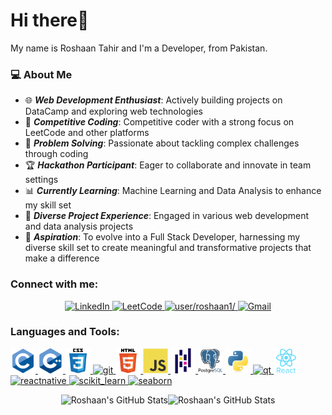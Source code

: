 
<h1 align="left">Hi there👋 </h1>


<p align="left">My name is Roshaan Tahir and I'm a Developer, from Pakistan.</p>

<img src="https://komarev.com/ghpvc/?username=RoshaanT1&label=Visitors&color=0e75b6&style=flat" style="display:none;" />

### 💻 About Me  
- 🌐 ***Web Development Enthusiast***: Actively building projects on DataCamp and exploring web technologies
- 🚀 ***Competitive Coding***: Competitive coder with a strong focus on LeetCode and other platforms
- 🧩 ***Problem Solving***: Passionate about tackling complex challenges through coding
- 🏆 ***Hackathon Participant***: Eager to collaborate and innovate in team settings
- 📊 ***Currently Learning***: Machine Learning and Data Analysis to enhance my skill set
- 🔄 ***Diverse Project Experience***: Engaged in various web development and data analysis projects
- 🎯 ***Aspiration***: To evolve into a Full Stack Developer, harnessing my diverse skill set to create meaningful and transformative projects that make a difference



<h3 align="left">Connect with me:</h3>
<p align="center">
<a href="https://linkedin.com/in/roshaan-tahir-7a30a3262/" target="blank">    
<img alt="LinkedIn" src="https://img.shields.io/badge/-LinkedIn-0077B5?style=for-the-badge&logo=linkedin&logoColor=white" />
</a>
<a href="https://leetcode.com/u/RoshaanTahir/" target="blank">
   <img alt="LeetCode" src="https://img.shields.io/badge/-LeetCode-FFA116?style=for-the-badge&logo=LeetCode&logoColor=black" />
</a>
<a href="https://www.geeksforgeeks.org/user/roshaan1/" target="blank">
  <img src="https://img.shields.io/badge/-GeeksforGeeks-5E9B3A?style=for-the-badge&logo=geeksforgeeks&logoColor=white" alt="user/roshaan1/"/>
</a>
  <a href="mailto:roshaantahir.tahir2005@gmail.com" target="_blank">
    <img alt="Gmail" src="https://img.shields.io/badge/-Gmail-D14836?style=for-the-badge&logo=gmail&logoColor=white" />
  </a>
</p>

<h3 align="left">Languages and Tools:</h3>
<p align="left"> 
  <a href="https://www.cprogramming.com/" target="_blank" rel="noreferrer"> 
    <img src="https://raw.githubusercontent.com/devicons/devicon/master/icons/c/c-original.svg" alt="c" width="40" height="40"/> 
  </a> 
  <a href="https://www.w3schools.com/cpp/" target="_blank" rel="noreferrer"> 
      <img src="https://raw.githubusercontent.com/devicons/devicon/master/icons/cplusplus/cplusplus-original.svg" alt="cplusplus" height="40"/> 
    </a> 
  <a href="https://www.w3schools.com/css/" target="_blank" rel="noreferrer"> 
      <img src="https://raw.githubusercontent.com/devicons/devicon/master/icons/css3/css3-original-wordmark.svg" alt="css3" width="40" height="40"/> 
    </a> 
  <a href="https://git-scm.com/" target="_blank" rel="noreferrer"> 
    <img src="https://www.vectorlogo.zone/logos/git-scm/git-scm-icon.svg" alt="git" width="40" height="40"/> 
  </a> 
  <a href="https://www.w3.org/html/" target="_blank" rel="noreferrer"> 
    <img src="https://raw.githubusercontent.com/devicons/devicon/master/icons/html5/html5-original-wordmark.svg" alt="html5" width="40" height="40"/> 
  </a> 
  <a href="https://developer.mozilla.org/en-US/docs/Web/JavaScript" target="_blank" rel="noreferrer"> 
    <img src="https://raw.githubusercontent.com/devicons/devicon/master/icons/javascript/javascript-original.svg" alt="javascript" width="40" height="40"/>
  </a> 
  <a href="https://pandas.pydata.org/" target="_blank" rel="noreferrer"> 
      <img src="https://raw.githubusercontent.com/devicons/devicon/2ae2a900d2f041da66e950e4d48052658d850630/icons/pandas/pandas-original.svg" alt="pandas" width="40" height="40"/> 
  </a> 
  <a href="https://www.postgresql.org" target="_blank" rel="noreferrer"> 
    <img src="https://raw.githubusercontent.com/devicons/devicon/master/icons/postgresql/postgresql-original-wordmark.svg" alt="postgresql" width="40" height="40"/> 
  </a> 
  <a href="https://www.python.org" target="_blank" rel="noreferrer"> 
    <img src="https://raw.githubusercontent.com/devicons/devicon/master/icons/python/python-original.svg" alt="python" width="40" height="40"/> 
  </a>
  <a href="https://www.qt.io/" target="_blank" rel="noreferrer"> 
    <img src="https://upload.wikimedia.org/wikipedia/commons/0/0b/Qt_logo_2016.svg" alt="qt" width="40" height="40"/> 
  </a> 
  <a href="https://reactjs.org/" target="_blank" rel="noreferrer"> 
    <img src="https://raw.githubusercontent.com/devicons/devicon/master/icons/react/react-original-wordmark.svg" alt="react" width="40" height="40"/> 
  </a> 
  <a href="https://reactnative.dev/" target="_blank" rel="noreferrer"> 
    <img src="https://reactnative.dev/img/header_logo.svg" alt="reactnative" width="40" height="40"/> </a> <a href="https://scikit-learn.org/" target="_blank" rel="noreferrer"> 
      <img src="https://upload.wikimedia.org/wikipedia/commons/0/05/Scikit_learn_logo_small.svg" alt="scikit_learn" width="40" height="40"/> 
    </a>
  <a href="https://seaborn.pydata.org/" target="_blank" rel="noreferrer"> 
    <img src="https://seaborn.pydata.org/_images/logo-mark-lightbg.svg" alt="seaborn" width="40" height="40"/> 
  </a> 
</p>
<div style="display: flex; justify-content: center; align-items: center;">
  
<img src="https://github-readme-stats.vercel.app/api/top-langs/?username=RoshaanT1&theme=algolia&show_icons=true&hide_border=true&layout=compact" alt="Roshaan's GitHub Stats" />

<img  src="https://github-readme-stats.vercel.app/api?username=RoshaanT1&theme=algolia&show_icons=true&hide_border=true&count_private=true" alt="Roshaan's GitHub Stats" />

</div>
